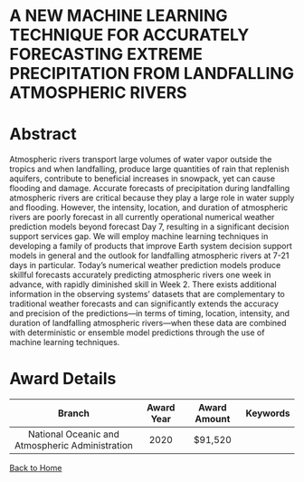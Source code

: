 
A NEW MACHINE LEARNING TECHNIQUE FOR ACCURATELY FORECASTING EXTREME PRECIPITATION FROM LANDFALLING ATMOSPHERIC RIVERS
=====================================================================================================================

# Abstract


Atmospheric rivers transport large volumes of water vapor outside the tropics and when landfalling, produce large quantities of rain that replenish aquifers, contribute to beneficial increases in snowpack, yet can cause flooding and damage. Accurate forecasts of precipitation during landfalling atmospheric rivers are critical because they play a large role in water supply and flooding. However, the intensity, location, and duration of atmospheric rivers are poorly forecast in all currently operational numerical weather prediction models beyond forecast Day 7, resulting in a significant decision support services gap. We will employ machine learning techniques in developing a family of products that improve Earth system decision support models in general and the outlook for landfalling atmospheric rivers at 7-21 days in particular. Today’s numerical weather prediction models produce skillful forecasts accurately predicting atmospheric rivers one week in advance, with rapidly diminished skill in Week 2. There exists additional information in the observing systems’ datasets that are complementary to traditional weather forecasts and can significantly extends the accuracy and precision of the predictions—in terms of timing, location, intensity, and duration of landfalling atmospheric rivers—when these data are combined with deterministic or ensemble model predictions through the use of machine learning techniques.  

# Award Details

|Branch|Award Year|Award Amount|Keywords|
| :---: | :---: | :---: | :---: |
|National Oceanic and Atmospheric Administration|2020|$91,520||
  
  


[Back to Home](https://github.com/chrischow/dod_sbir_awards/CC/#833)